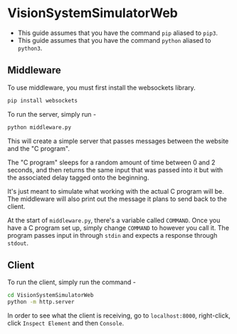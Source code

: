 # VisionSystemSimulatorWeb

* This guide assumes that you have the command `pip` aliased to `pip3`.
* This guide assumes that you have the command `python` aliased to `python3`.

## Middleware

To use middleware, you must first install the websockets library.

```bash
pip install websockets
```

To run the server, simply run -

```bash
python middleware.py
```

This will create a simple server that passes messages between the website and the "C program".

The "C program" sleeps for a random amount of time between 0 and 2 seconds, and then returns the same input that was passed into it but with the associated delay tagged onto the beginning.

It's just meant to simulate what working with the actual C program will be. The middleware will also print out the message it plans to send back to the client.

At the start of `middleware.py`, there's a variable called `COMMAND`. Once you have a C program set up, simply change `COMMAND` to however you call it. The program passes input in through `stdin` and expects a response through `stdout`.

## Client

To run the client, simply run the command - 

```bash
cd VisionSystemSimulatorWeb
python -m http.server
```

In order to see what the client is receiving, go to `localhost:8000`, right-click, click `Inspect Element` and then `Console`.
